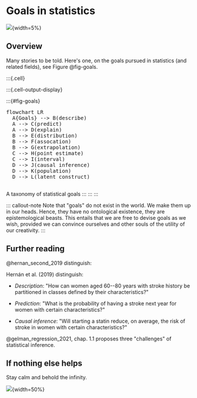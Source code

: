# Goals in statistics


![](img/stern.png){width=5%}

## Overview

Many stories to be told. Here's one, on the goals pursued in statistics (and related fields), see Figure @fig-goals.





:::{.cell}

:::{.cell-output-display}

:::{#fig-goals}

<p >

<pre class="mermaid" data-tooltip-selector="#mermaid-tooltip-1">flowchart LR
  A{Goals} --&gt; B(describe)
  A --&gt; C(predict)
  A --&gt; D(explain)
  B --&gt; E(distribution)
  B --&gt; F(assocation)
  B --&gt; G(extrapolation)
  C --&gt; H(point estimate)
  C --&gt; I(interval)
  D --&gt; J(causal inference)
  D --&gt; K(population)
  D --&gt; L(latent construct)

</pre>

<div id="mermaid-tooltip-1" class="mermaidTooltip"></div>
</p>


A taxonomy of statistical goals
:::
:::
:::



::: callout-note
Note that "goals" do not exist in the world. We make them up in our heads. Hence, they have no ontological existence, they are epistemological beasts. This entails that we are free to devise goals as we wish, provided we can convince ourselves and other souls of the utility of our creativity.
:::

## Further reading

@hernan_second_2019 distinguish:

Hernán et al. (2019) distinguish:

-   *Description*: "How can women aged 60--80 years with stroke history be partitioned in classes defined by their characteristics?"

-   *Prediction*: "What is the probability of having a stroke next year for women with certain characteristics?"

-   *Causal inference*: "Will starting a statin reduce, on average, the risk of stroke in women with certain characteristics?"

@gelman_regression_2021, chap. 1.1 proposes three "challenges" of statistical inference.

## If nothing else helps

Stay calm and behold the infinity.

![](https://upload.wikimedia.org/wikipedia/commons/thumb/6/69/Spiral_of_black_and_white_squares_10_till_repetition_spiraling_in.gif/600px-Spiral_of_black_and_white_squares_10_till_repetition_spiraling_in.gif?20170912223608){width=50%}

